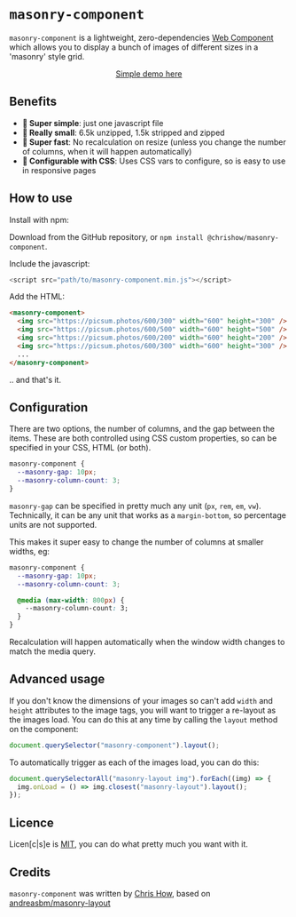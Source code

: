 # `masonry-component`

`masonry-component` is a lightweight, zero-dependencies [Web Component](https://developer.mozilla.org/en-US/docs/Web/API/Web_components) which allows you to display a bunch of images of different sizes in a 'masonry' style grid.

<p align="center"><a href='https://htmlpreview.github.io/?https://raw.githubusercontent.com/chrishow/masonry-component/main/index.html' target=_blank'>Simple demo here</a></p>

## Benefits

- **👼 Super simple**: just one javascript file
- **🤏 Really small**: 6.5k unzipped, 1.5k stripped and zipped
- **🏃 Super fast**: No recalculation on resize (unless you change the number of columns, when it will happen automatically)
- **🔧 Configurable with CSS**: Uses CSS vars to configure, so is easy to use in responsive pages

## How to use

Install with npm: 

Download from the GitHub repository, or `npm install @chrishow/masonry-component`.

Include the javascript:

```javascript
<script src="path/to/masonry-component.min.js"></script>
```

Add the HTML:

```html
<masonry-component>
  <img src="https://picsum.photos/600/300" width="600" height="300" />
  <img src="https://picsum.photos/600/500" width="600" height="500" />
  <img src="https://picsum.photos/600/200" width="600" height="200" />
  <img src="https://picsum.photos/600/300" width="600" height="300" />
  ...
</masonry-component>
```

.. and that's it.

## Configuration

There are two options, the number of columns, and the gap between the items. These are both controlled using CSS custom properties, so can be specified in your CSS, HTML (or both).

```css
masonry-component {
  --masonry-gap: 10px;
  --masonry-column-count: 3;
}
```

`masonry-gap` can be specified in pretty much any unit (`px`, `rem`, `em`, `vw`). Technically, it can be any unit that works as a `margin-bottom`, so percentage units are not supported.

This makes it super easy to change the number of columns at smaller widths, eg:

```css
masonry-component {
  --masonry-gap: 10px;
  --masonry-column-count: 3;

  @media (max-width: 800px) {
    --masonry-column-count: 3;
  }
}
```

Recalculation will happen automatically when the window width changes to match the media query.

## Advanced usage

If you don't know the dimensions of your images so can't add `width` and `height` attributes to the image tags, you will want to trigger a re-layout as the images load. You can do this at any time by calling the `layout` method on the component:

```javascript
document.querySelector("masonry-component").layout();
```

To automatically trigger as each of the images load, you can do this:

```javascript
document.querySelectorAll("masonry-layout img").forEach((img) => {
  img.onLoad = () => img.closest("masonry-layout").layout();
});
```

## Licence

Licen[c|s]e is [MIT](https://opensource.org/license/mit/), you can do what pretty much you want with it.

## Credits

`masonry-component` was written by [Chris How](https://github.com/chrishow/), based on [andreasbm/masonry-layout](https://github.com/andreasbm/masonry-layout)
